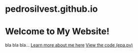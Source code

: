 # pedrosilvest.github.io

# Welcome to My Website!

bla bla bla... [Learn more about me here](./about/)
[View the code (epa.py)](./code/epa.py)